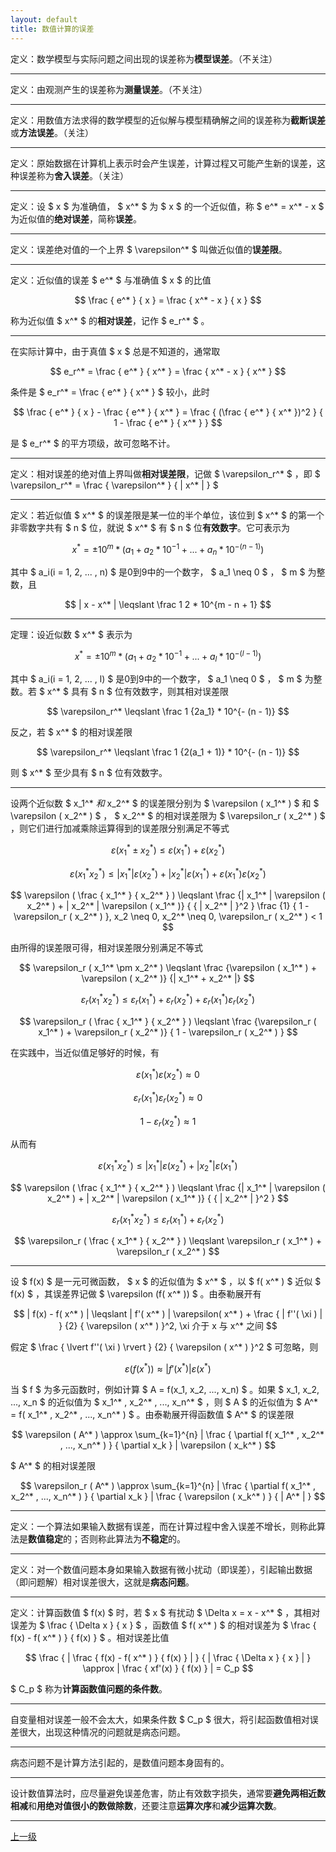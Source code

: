 ```yaml
---
layout: default
title: 数值计算的误差
---
```


定义：数学模型与实际问题之间出现的误差称为**模型误差**。（不关注）

* * *

定义：由观测产生的误差称为**测量误差**。（不关注）

* * *

定义：用数值方法求得的数学模型的近似解与模型精确解之间的误差称为**截断误差**或**方法误差**。（关注）

* * *

定义：原始数据在计算机上表示时会产生误差，计算过程又可能产生新的误差，这种误差称为**舍入误差**。（关注）

* * *

定义：设 $ x $ 为准确值， $ x^* $ 为 $ x $ 的一个近似值，称 $ e^* = x^* - x $ 为近似值的**绝对误差**，简称**误差**。

* * *

定义：误差绝对值的一个上界 $ \varepsilon^* $ 叫做近似值的**误差限**。

* * *

定义：近似值的误差 $ e^* $ 与准确值 $ x $ 的比值

$$ \frac { e^* } { x } = \frac { x^* - x } { x } $$

称为近似值 $ x^* $ 的**相对误差**，记作 $ e_r^* $ 。

* * *

在实际计算中，由于真值 $ x $ 总是不知道的，通常取

$$ e_r^* = \frac { e^* } { x^* } = \frac { x^* - x } { x^* } $$

条件是 $ e_r^* = \frac { e^* } { x^* } $ 较小，此时

$$ \frac { e^* } { x } - \frac { e^* } { x^* } = \frac { (\frac { e^* } { x^* })^2 } { 1 - \frac { e^* } { x^* } } $$

是 $ e_r^* $ 的平方项级，故可忽略不计。

* * *

定义：相对误差的绝对值上界叫做**相对误差限**，记做 $ \varepsilon_r^* $ ，即 $ \varepsilon_r^* = \frac { \varepsilon^* } { \| x^* \| } $

* * *

定义：若近似值 $ x^* $ 的误差限是某一位的半个单位，该位到 $ x^* $ 的第一个非零数字共有 $ n $ 位，就说 $ x^* $ 有 $ n $ 位**有效数字**。它可表示为

$$ x^* = \pm 10^m * (a_1 + a_2 * 10^{-1} + ... + a_n * 10^{-(n-1)}) $$

其中 $ a_i(i = 1, 2, ... , n) $ 是0到9中的一个数字， $ a_1 \neq 0 $ ， $ m $ 为整数，且

$$ | x - x^* | \leqslant \frac 1 2 * 10^{m - n + 1} $$

* * *

定理：设近似数 $ x^* $ 表示为

$$ x^* = \pm 10^m * (a_1 + a_2 * 10^{-1} + ... + a_l * 10^{-(l-1)}) $$

其中 $ a_i(i = 1, 2, ... , l) $ 是0到9中的一个数字， $ a_1 \neq 0 $ ， $ m $ 为整数。若 $ x^* $ 具有 $ n $ 位有效数字，则其相对误差限

$$ \varepsilon_r^* \leqslant \frac 1 {2a_1} * 10^{- (n - 1)} $$

反之，若 $ x^* $ 的相对误差限

$$ \varepsilon_r^* \leqslant \frac 1 {2(a_1 + 1)} * 10^{- (n - 1)} $$

则 $ x^* $ 至少具有 $ n $ 位有效数字。

* * *

设两个近似数 $ x_1^* $和$ x_2^* $ 的误差限分别为 $ \varepsilon ( x_1^* ) $ 和 $ \varepsilon ( x_2^* ) $ ， $ x_2^* $ 的相对误差限为 $ \varepsilon_r ( x_2^* ) $ ，则它们进行加减乘除运算得到的误差限分别满足不等式

$$ \varepsilon ( x_1^* \pm x_2^* ) \leqslant \varepsilon ( x_1^* ) + \varepsilon ( x_2^* ) $$

$$ \varepsilon ( x_1^* x_2^* ) \leqslant | x_1^* | \varepsilon ( x_2^* ) + | x_2^* | \varepsilon ( x_1^* ) + \varepsilon ( x_1^* ) \varepsilon ( x_2^* ) $$

$$ \varepsilon ( \frac { x_1^* } { x_2^* } ) \leqslant \frac {| x_1^* | \varepsilon ( x_2^* ) + | x_2^* | \varepsilon ( x_1^* )} { { | x_2^* | }^2 } \frac {1} { 1 - \varepsilon_r ( x_2^* ) }, x_2 \neq 0, x_2^* \neq 0, \varepsilon_r ( x_2^* ) < 1 $$

由所得的误差限可得，相对误差限分别满足不等式

$$ \varepsilon_r ( x_1^* \pm x_2^* ) \leqslant \frac {\varepsilon ( x_1^* ) + \varepsilon ( x_2^* )} {| x_1^* + x_2^* |} $$

$$ \varepsilon_r ( x_1^* x_2^* ) \leqslant \varepsilon_r ( x_1^* ) + \varepsilon_r ( x_2^* ) + \varepsilon_r ( x_1^* ) \varepsilon_r ( x_2^* ) $$

$$ \varepsilon_r ( \frac { x_1^* } { x_2^* } ) \leqslant \frac {\varepsilon_r ( x_1^* ) + \varepsilon_r ( x_2^* )} { 1 - \varepsilon_r ( x_2^* ) } $$

在实践中，当近似值足够好的时候，有

$$ \varepsilon ( x_1^* ) \varepsilon ( x_2^* ) \approx 0 $$

$$ \varepsilon_r ( x_1^* ) \varepsilon_r ( x_2^* ) \approx 0 $$

$$ 1 - \varepsilon_r ( x_2^* ) \approx 1 $$

从而有

$$ \varepsilon ( x_1^* x_2^* ) \leqslant | x_1^* | \varepsilon ( x_2^* ) + | x_2^* | \varepsilon ( x_1^* ) $$

$$ \varepsilon ( \frac { x_1^* } { x_2^* } ) \leqslant \frac {| x_1^* | \varepsilon ( x_2^* ) + | x_2^* | \varepsilon ( x_1^* )} { { | x_2^* | }^2 } $$

$$ \varepsilon_r ( x_1^* x_2^* ) \leqslant \varepsilon_r ( x_1^* ) + \varepsilon_r ( x_2^* ) $$

$$ \varepsilon_r ( \frac { x_1^* } { x_2^* } ) \leqslant \varepsilon_r ( x_1^* ) + \varepsilon_r ( x_2^* ) $$

* * *

设 $ f(x) $ 是一元可微函数， $ x $ 的近似值为 $ x^* $ ，以 $ f( x^* ) $ 近似 $ f(x) $ ，其误差界记做 $ \varepsilon (f( x^* )) $ 。由泰勒展开有

$$ | f(x) - f( x^* ) | \leqslant | f'( x^* ) | \varepsilon( x^* ) + \frac { | f''( \xi ) | } {2} { \varepsilon ( x^* ) }^2, \xi 介于 x 与 x^* 之间 $$

假定 $ \frac { \lvert f''( \xi ) \rvert } {2} { \varepsilon ( x^* ) }^2 $ 可忽略，则

$$ \varepsilon (f( x^* )) \approx | f'( x^* ) | \varepsilon ( x^* ) $$

当 $ f $ 为多元函数时，例如计算 $ A = f(x_1, x_2, ..., x_n) $ 。如果 $ x_1, x_2, ..., x_n $ 的近似值为 $ x_1^* , x_2^* , ..., x_n^* $ ，则 $ A $ 的近似值为 $ A^* = f( x_1^* , x_2^* , ..., x_n^* ) $ 。由泰勒展开得函数值 $ A^* $ 的误差限

$$ \varepsilon ( A^* ) \approx \sum_{k=1}^{n} | \frac { \partial f( x_1^* , x_2^* , ..., x_n^* ) } { \partial x_k } | \varepsilon ( x_k^* ) $$

$ A^* $ 的相对误差限

$$ \varepsilon_r ( A^* ) \approx \sum_{k=1}^{n} | \frac { \partial f( x_1^* , x_2^* , ..., x_n^* ) } { \partial x_k } | \frac { \varepsilon ( x_k^* ) } { | A^* | } $$

* * *

定义：一个算法如果输入数据有误差，而在计算过程中舍入误差不增长，则称此算法是**数值稳定**的；否则称此算法为**不稳定**的。

* * *

定义：对一个数值问题本身如果输入数据有微小扰动（即误差），引起输出数据（即问题解）相对误差很大，这就是**病态问题**。

* * *

定义：计算函数值 $ f(x) $ 时，若 $ x $ 有扰动 $ \Delta x = x - x^* $ ，其相对误差为 $ \frac { \Delta x } { x } $ ，函数值 $ f( x^* ) $ 的相对误差为 $ \frac { f(x) - f( x^* ) } { f(x) } $ 。相对误差比值

$$ \frac { | \frac { f(x) - f( x^* ) } { f(x) } | } { | \frac { \Delta x } { x } | } \approx | \frac { xf'(x) } { f(x) } | = C_p $$

$ C_p $ 称为**计算函数值问题的条件数**。

* * *

自变量相对误差一般不会太大，如果条件数 $ C_p $ 很大，将引起函数值相对误差很大，出现这种情况的问题就是病态问题。

* * *

病态问题不是计算方法引起的，是数值问题本身固有的。

* * *

设计数值算法时，应尽量避免误差危害，防止有效数字损失，通常要**避免两相近数相减**和**用绝对值很小的数做除数**，还要注意**运算次序**和**减少运算次数**。

* * *

[上一级](./../index.html)
